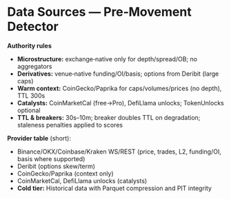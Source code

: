 # Data Sources — Pre‑Movement Detector

**Authority rules**
- **Microstructure:** exchange‑native only for depth/spread/OB; no aggregators
- **Derivatives:** venue‑native funding/OI/basis; options from Deribit (large caps)
- **Warm context:** CoinGecko/Paprika for caps/volumes/prices (no depth), TTL 300s
- **Catalysts:** CoinMarketCal (free→Pro), DefiLlama unlocks; TokenUnlocks optional
- **TTL & breakers:** 30s–10m; breaker doubles TTL on degradation; staleness penalties applied to scores

**Provider table** (short):
- Binance/OKX/Coinbase/Kraken WS/REST (price, trades, L2, funding/OI, basis where supported)
- Deribit (options skew/term)
- CoinGecko/Paprika (context only)
- CoinMarketCal, DefiLlama unlocks (catalysts)
- **Cold tier:** Historical data with Parquet compression and PIT integrity

